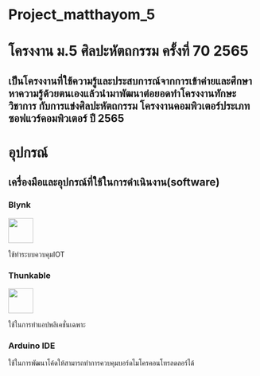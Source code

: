 # Project_matthayom_5
<h1>โครงงาน ม.5 ศิลปะหัตถกรรม ครั้งที่ 70 2565</h1>
<h2>เป็นโครงงานที่ใช้ความรู้และประสบการณ์จากการเข้าค่ายและศึกษาหาความรู้ด้วยตนเองแล้วนำมาพัฒนาต่อยอดทำโครงงานทักษะวิชาการ กับการแข่งศิลปะหัตถกรรม โครงงานคอมพิวเตอร์ประเภทซอฟแวร์คอมพิวเตอร์ ปี 2565</h2> 

<h1>อุปกรณ์</h1>

<h2>เครื่องมือและอุปกรณ์ที่ใช้ในการดำเนินงาน(software)</h2>

<h3>Blynk</h3>
<img src="https://1.bp.blogspot.com/-4m-azYK9NvA/XrLuhPk1_xI/AAAAAAAAKWQ/F75BbAsksPkbofhImI9ql_b5iDZIdCO6wCK4BGAsYHg/blynk.jpg" style="width="50px" height="50px"">
<p>ใช้ทำระบบควบคุมIOT</p>

<h3>Thunkable </h3>
<img src="https://image.pngaaa.com/977/4952977-middle.png" style="width="50px" height="50px"">
<p>ใช้ในการทำแอปพลิเคชั่นเฉพาะ</p>

<h3>Arduino IDE</h3>
<p>ใช้ในการพัฒนาโค้ดให้สามารถทำการควบคุมบอร์ดไมโครคอนโทรลดลอร์ได้</p>
